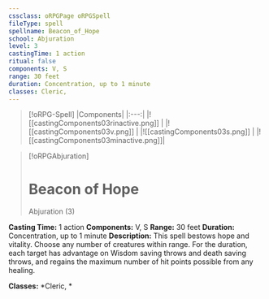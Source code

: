 ```yaml
---
cssclass: oRPGPage oRPGSpell
fileType: spell
spellname: Beacon_of_Hope
school: Abjuration
level: 3
castingTime: 1 action
ritual: false
components: V, S
range: 30 feet
duration: Concentration, up to 1 minute
classes: Cleric,
---
```

> [!oRPG-Spell]
> |Components|
> |:---:|
> |![[castingComponents03rinactive.png]] |
> |![[castingComponents03v.png]] |
> |![[castingComponents03s.png]] |
> |![[castingComponents03minactive.png]]|

> [!oRPGAbjuration]
>#  Beacon of Hope
> Abjuration  (3)

**Casting Time:** 1 action
**Components:** V, S
**Range:** 30 feet
**Duration:**  Concentration, up to 1 minute
**Description:**
This spell bestows hope and vitality. Choose any number of creatures within range. For the duration, each target has advantage on Wisdom saving throws and death saving throws, and regains the maximum number of hit points possible from any healing.



**Classes:**  *Cleric, *


